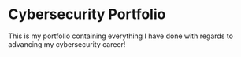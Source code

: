 # Cybersecurity Portfolio
This is my portfolio containing everything I have done with regards to advancing my cybersecurity career!
